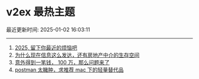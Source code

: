 # v2ex 最热主题

最近更新时间: 2025-01-02 16:03:11

--- 
1. [2025, 留下你最近的烦恼吧](https://www.v2ex.com/t/1101874) 
2. [为什么现在信息这么发达，还有房地产中介的生存空间](https://www.v2ex.com/t/1101882) 
3. [意外得到一笔钱， 100 万，那么问题来了](https://www.v2ex.com/t/1101896) 
4. [postman 太臃肿，求推荐 mac 下的轻量替代品](https://www.v2ex.com/t/1101928) 
